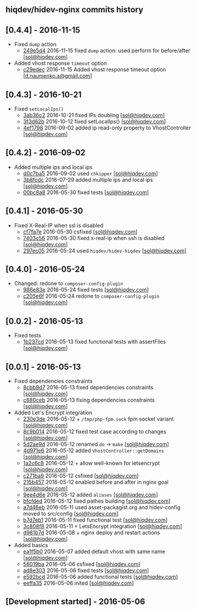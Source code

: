 hiqdev/hidev-nginx commits history
----------------------------------

## [0.4.4] - 2016-11-15

- Fixed `dump` action
    - [249e5d4] 2016-11-15 fixed `dump` action: used perform for before/after [sol@hiqdev.com]
- Added vhost response `timeout` option
    - [c29edec] 2016-11-15 Added vhost response timeout option [d.naumenko.a@gmail.com]

## [0.4.3] - 2016-10-21

- Fixed `setLocalIps()`
    - [3ab36c2] 2016-10-21 fixed IPs doubling [sol@hiqdev.com]
    - [3f3d62b] 2016-10-12 fixed setLocalIps() [sol@hiqdev.com]
    - [4ef1798] 2016-09-02 added ip read-only property to VhostController [sol@hiqdev.com]

## [0.4.2] - 2016-09-02

- Added multiple ips and local ips
    - [d0c7ba5] 2016-09-02 used `chkipper` [sol@hiqdev.com]
    - [3b8fcdc] 2016-07-29 added multiple ips and local ips [sol@hiqdev.com]
    - [00bc8a8] 2016-05-30 fixed tests [sol@hiqdev.com]

## [0.4.1] - 2016-05-30

- Fixed X-Real-IP when ssl is disabled
    - [cf7fa7e] 2016-05-30 csfixed [sol@hiqdev.com]
    - [7403c56] 2016-05-30 fixed x-real-ip when ssh is disabled [sol@hiqdev.com]
    - [297ec05] 2016-05-24 used `hiqdev/hidev-hiqdev` [sol@hiqdev.com]

## [0.4.0] - 2016-05-24

- Changed: redone to `composer-config-plugin`
    - [986e83e] 2016-05-24 fixed tests [sol@hiqdev.com]
    - [c205e6f] 2016-05-24 redone to `composer-config-plugin` [sol@hiqdev.com]

## [0.0.2] - 2016-05-13

- Fixed tests
    - [1b237cd] 2016-05-13 fixed functional tests with assertFiles [sol@hiqdev.com]

## [0.0.1] - 2016-05-13

- Fixed dependencies constraints
    - [8cbb8d7] 2016-05-13 fixed dependencies constraints [sol@hiqdev.com]
    - [c880ceb] 2016-05-13 fixing dependencies constraints [sol@hiqdev.com]
- Added Let's Encrypt integration
    - [230e3de] 2016-05-12 + `/tmp/php-fpm.sock` fpm socket variant [sol@hiqdev.com]
    - [8c9b014] 2016-05-12 fixed test case according to changes [sol@hiqdev.com]
    - [5d2ae9d] 2016-05-12 renamed `do` -> `make` [sol@hiqdev.com]
    - [4d971e6] 2016-05-12 added `VhostController::getDomains` [sol@hiqdev.com]
    - [1a2c6c8] 2016-05-12 + allow well-known for letsencrypt [sol@hiqdev.com]
    - [c271ba9] 2016-05-12 csfixed [sol@hiqdev.com]
    - [215b457] 2016-05-12 enabled before and after in nginx goal [sol@hiqdev.com]
    - [9ee4d6e] 2016-05-12 added `aliases` [sol@hiqdev.com]
    - [bfcfded] 2016-05-12 fixed pathes building [sol@hiqdev.com]
    - [a7d46eb] 2016-05-11 used asset-packagist.org and hidev-config moved to src/config [sol@hiqdev.com]
    - [b7d7eb1] 2016-05-11 fixed functional test [sol@hiqdev.com]
    - [3c808f8] 2016-05-11 + LetsEncrypt integration [sol@hiqdev.com]
    - [d981b7d] 2016-05-08 + nginx deploy and restart actions [sol@hiqdev.com]
- Added basics
    - [ea1f5b0] 2016-05-07 added default vhost with same name [sol@hiqdev.com]
    - [56019ba] 2016-05-06 csfixed [sol@hiqdev.com]
    - [ad8e303] 2016-05-06 fixed tests [sol@hiqdev.com]
    - [e592bcd] 2016-05-06 added functional tests [sol@hiqdev.com]
    - [eeffa35] 2016-05-06 inited [sol@hiqdev.com]

## [Development started] - 2016-05-06

[cf7fa7e]: https://github.com/hiqdev/hidev-nginx/commit/cf7fa7e
[7403c56]: https://github.com/hiqdev/hidev-nginx/commit/7403c56
[297ec05]: https://github.com/hiqdev/hidev-nginx/commit/297ec05
[986e83e]: https://github.com/hiqdev/hidev-nginx/commit/986e83e
[c205e6f]: https://github.com/hiqdev/hidev-nginx/commit/c205e6f
[1b237cd]: https://github.com/hiqdev/hidev-nginx/commit/1b237cd
[8cbb8d7]: https://github.com/hiqdev/hidev-nginx/commit/8cbb8d7
[c880ceb]: https://github.com/hiqdev/hidev-nginx/commit/c880ceb
[230e3de]: https://github.com/hiqdev/hidev-nginx/commit/230e3de
[8c9b014]: https://github.com/hiqdev/hidev-nginx/commit/8c9b014
[5d2ae9d]: https://github.com/hiqdev/hidev-nginx/commit/5d2ae9d
[4d971e6]: https://github.com/hiqdev/hidev-nginx/commit/4d971e6
[1a2c6c8]: https://github.com/hiqdev/hidev-nginx/commit/1a2c6c8
[c271ba9]: https://github.com/hiqdev/hidev-nginx/commit/c271ba9
[215b457]: https://github.com/hiqdev/hidev-nginx/commit/215b457
[9ee4d6e]: https://github.com/hiqdev/hidev-nginx/commit/9ee4d6e
[bfcfded]: https://github.com/hiqdev/hidev-nginx/commit/bfcfded
[a7d46eb]: https://github.com/hiqdev/hidev-nginx/commit/a7d46eb
[b7d7eb1]: https://github.com/hiqdev/hidev-nginx/commit/b7d7eb1
[3c808f8]: https://github.com/hiqdev/hidev-nginx/commit/3c808f8
[d981b7d]: https://github.com/hiqdev/hidev-nginx/commit/d981b7d
[ea1f5b0]: https://github.com/hiqdev/hidev-nginx/commit/ea1f5b0
[56019ba]: https://github.com/hiqdev/hidev-nginx/commit/56019ba
[ad8e303]: https://github.com/hiqdev/hidev-nginx/commit/ad8e303
[e592bcd]: https://github.com/hiqdev/hidev-nginx/commit/e592bcd
[eeffa35]: https://github.com/hiqdev/hidev-nginx/commit/eeffa35
[3b8fcdc]: https://github.com/hiqdev/hidev-nginx/commit/3b8fcdc
[00bc8a8]: https://github.com/hiqdev/hidev-nginx/commit/00bc8a8
[d0c7ba5]: https://github.com/hiqdev/hidev-nginx/commit/d0c7ba5
[3ab36c2]: https://github.com/hiqdev/hidev-nginx/commit/3ab36c2
[3f3d62b]: https://github.com/hiqdev/hidev-nginx/commit/3f3d62b
[4ef1798]: https://github.com/hiqdev/hidev-nginx/commit/4ef1798
[249e5d4]: https://github.com/hiqdev/hidev-nginx/commit/249e5d4
[c29edec]: https://github.com/hiqdev/hidev-nginx/commit/c29edec
